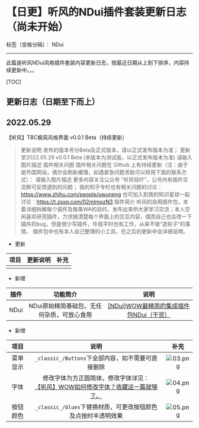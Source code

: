 # 【日更】听风的NDui插件套装更新日志（尚未开始）

标签（空格分隔）： NDui

---

此篇是听风NDui风格插件套装内容更新日志，按最近日期从上到下排序，内容持续更新中。。。

[TOC]


## 更新日志（日期至下而上）



## 2022.05.29

【听风】TBC极简风格界面 v0.0.1 Beta（持续更新）

> 更新说明
	发布的版本号分Beta及正式版本，请以正式发布版本为准；
> 更新至2022.05.29
	v0.0.1 Beta (本版本为测试版，以正式发布版本为准)
> 请输入图片描述
> 插件相关问题
	插件相关问题在 Github 上有持续更新（注：由于是外国网站，偶尔会刷新缓慢，如遇紧急问题求助可以转用下面的联系方式）：
> 请输入图片描述
	更多内容关注公众号 “听风轻咛”，公号内有插件交流群可反馈遇到的问题；
	我的知乎专栏也有相关问题的讨论：https://www.zhihu.com/people/uwuneng
	也可加入到我的知识星球一起讨论：https://t.zsxq.com/02mImqzN3
	插件简介
	听风的自用插件包，本着详细拆解每个插件及每条WA的目的，发布出来供大家学习交流；本人空闲喜欢研究插件，力求搞清楚每个界面上的交互内容，偶而自己也会改一下插件的bug，但是很少写插件，毕竟平时也有工作，从来不做“造轮子”的事情。
	插件包中也有本人自己整理的小工具，在之后的更新中会详细说明。

- 更新

|项目|更新说明|补充|
|:-:|:-:|:-:|
||||

- 新增

|插件|功能简介|说明|
|:-:|:-:|:-:|
|NDui|NDui原始精简基础包，无任何杂质，可放心食用|[[NDui]WOW最精简的集成插件包NDui（干货）](https://mp.weixin.qq.com/s?__biz=MzI2ODM4MTE3OA==&mid=2247485896&idx=1&sn=a989d69a719fd1eb16ae9386e8d7d906&chksm=eaf1375ddd86be4bd71a1d5fecb6a0961fa18cbbca3c9beceb9033fe0d193e2f5d4a771ecb7a#rd)|



- 新增

|项目|说明|补充|
|:-:|:-:|:-:|
|菜单显示|`_classic_/Buttons`下全部内容，如不需要可直接删除|![03.png](https://s2.loli.net/2022/05/29/w8ovIAiMxZqRVk5.png)|
|字体|修改字体为方正圆简体，修改字体详见：<br> [【听风】WOW如何修改字体？收藏这一篇就够了。](https://mp.weixin.qq.com/s?__biz=MzI2ODM4MTE3OA==&mid=2247485238&idx=6&sn=14afa4359c2da784875587d0839722ee&chksm=eaf139a3dd86b0b53ae698f33747a4be6b65ecdbc95448c93c190d1ab3cd5b8f6e40233c837e#rd)|![04.png](https://s2.loli.net/2022/05/29/ODQzG9E1yPTeKSI.png)|
|按钮颜色|`_classic_/Glues`下替换材质，可更改按钮颜色及点按时半透明效果|![05.png](https://s2.loli.net/2022/05/29/9pMNeIs2kfqV78O.png)|

